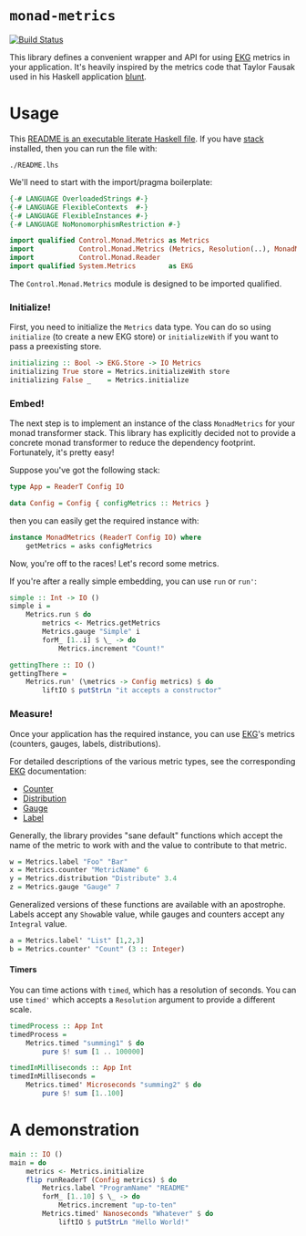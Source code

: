 # `monad-metrics`

[![Build Status](https://travis-ci.org/parsonsmatt/monad-metrics.svg?branch=master)](https://travis-ci.org/parsonsmatt/monad-metrics)

This library defines a convenient wrapper and API for using [EKG][] metrics in
your application. It's heavily inspired by the metrics code that Taylor Fausak
used in his Haskell application [blunt](https://github.com/tfausak/blunt).

# Usage

This [README is an executable literate Haskell
file](https://github.com/silky/literate-readme). If you have [stack][] installed, then you can run the file with:

```
./README.lhs
```

We'll need to start with the import/pragma boilerplate:

```haskell
{-# LANGUAGE OverloadedStrings #-}
{-# LANGUAGE FlexibleContexts  #-}
{-# LANGUAGE FlexibleInstances #-}
{-# LANGUAGE NoMonomorphismRestriction #-}

import qualified Control.Monad.Metrics as Metrics
import           Control.Monad.Metrics (Metrics, Resolution(..), MonadMetrics(..))
import           Control.Monad.Reader
import qualified System.Metrics        as EKG
```

The `Control.Monad.Metrics` module is designed to be imported qualified.

### Initialize!

First, you need to initialize the `Metrics` data type. You can do so using
`initialize` (to create a new EKG store) or `initializeWith` if you want to
pass a preexisting store.

```haskell
initializing :: Bool -> EKG.Store -> IO Metrics
initializing True store = Metrics.initializeWith store
initializing False _    = Metrics.initialize
```

### Embed!

The next step is to implement an instance of the class `MonadMetrics` for your
monad transformer stack. This library has explicitly decided not to provide a
concrete monad transformer to reduce the dependency footprint. Fortunately,
it's pretty easy!

Suppose you've got the following stack:

```haskell
type App = ReaderT Config IO

data Config = Config { configMetrics :: Metrics }
```

then you can easily get the required instance with:

```haskell
instance MonadMetrics (ReaderT Config IO) where
    getMetrics = asks configMetrics
```

Now, you're off to the races! Let's record some metrics.

If you're after a really simple embedding, you can use `run` or `run'`:

```haskell
simple :: Int -> IO ()
simple i = 
    Metrics.run $ do
        metrics <- Metrics.getMetrics
        Metrics.gauge "Simple" i
        forM_ [1..i] $ \_ -> do
            Metrics.increment "Count!"

gettingThere :: IO ()
gettingThere = 
    Metrics.run' (\metrics -> Config metrics) $ do
        liftIO $ putStrLn "it accepts a constructor"
```

### Measure!

Once your application has the required instance, you can use [EKG][]'s metrics
(counters, gauges, labels, distributions). 

For detailed descriptions of the various metric types, see the corresponding [EKG][] documentation:

- [Counter][]
- [Distribution][]
- [Gauge][]
- [Label][]

Generally, the library provides "sane default" functions which accept the name
of the metric to work with and the value to contribute to that metric.

```haskell
w = Metrics.label "Foo" "Bar"
x = Metrics.counter "MetricName" 6
y = Metrics.distribution "Distribute" 3.4
z = Metrics.gauge "Gauge" 7
```

Generalized versions of these functions are available with an apostrophe. Labels accept any `Show`able value, while gauges and counters accept any `Integral` value.

```haskell
a = Metrics.label' "List" [1,2,3]
b = Metrics.counter' "Count" (3 :: Integer)
```

#### Timers

You can time actions with `timed`, which has a resolution of seconds. You can
use `timed'` which accepts a `Resolution` argument to provide a different
scale.

```haskell
timedProcess :: App Int
timedProcess = 
    Metrics.timed "summing1" $ do
        pure $! sum [1 .. 100000]

timedInMilliseconds :: App Int
timedInMilliseconds = 
    Metrics.timed' Microseconds "summing2" $ do
        pure $! sum [1..100]
```

# A demonstration

```haskell
main :: IO ()
main = do
    metrics <- Metrics.initialize
    flip runReaderT (Config metrics) $ do
        Metrics.label "ProgramName" "README"
        forM_ [1..10] $ \_ -> do
            Metrics.increment "up-to-ten"
        Metrics.timed' Nanoseconds "Whatever" $ do
            liftIO $ putStrLn "Hello World!" 
```

[EKG]: http://hackage.haskell.org/package/ekg-core
[stack]: https://www.haskellstack.org/
[Counter]: http://hackage.haskell.org/package/ekg-core-0.1.1.1/docs/System-Metrics-Counter.html
[Gauge]:  http://hackage.haskell.org/package/ekg-core-0.1.1.1/docs/System-Metrics-Gauge.html
[Distribution]: http://hackage.haskell.org/package/ekg-core-0.1.1.1/docs/System-Metrics-Distribution.html
[Label]: http://hackage.haskell.org/package/ekg-core-0.1.1.1/docs/System-Metrics-Label.html
